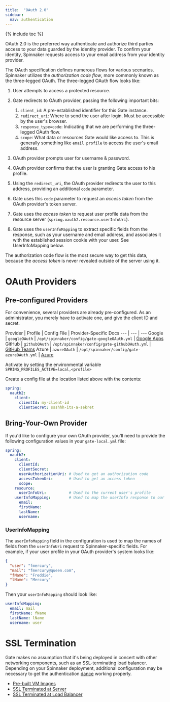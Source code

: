 ```yaml
---
title:  "OAuth 2.0"
sidebar:
  nav: authentication
---
```


{% include toc %}

OAuth 2.0 is the preferred way authenticate and authorize third parties access to your data guarded by the identity provider. To confirm your identity, Spinnaker requests access to your email address from your identity provider.


The OAuth specification defines numerous flows for various scenarios. Spinnaker utilizes the _authorization code flow_, more commonly known as the three-legged OAuth.  The three-legged OAuth flow looks like:


1. User attempts to access a protected resource.

1. Gate redirects to OAuth provider, passing the following important bits:
    1. `client_id`: A pre-established identifier for this Gate instance.
    2. `redirect_uri`: Where to send the user after login. Must be accessible by the user's browser.
    3. `response_type=code`: Indicating that we are performing the three-legged OAuth flow.
    3. `scope`: What data or resources Gate would like access to. This is generally something like `email profile` to access the user's email address.

1. OAuth provider prompts user for username & password.

1. OAuth provider confirms that the user is granting Gate access to his profile.

1. Using the `redirect_uri`, the OAuth provider redirects the user to this address, providing an additional `code`
parameter.

1. Gate uses this `code` parameter to request an _access token_ from the OAuth provider's token server.

1. Gate uses the _access token_ to request user profile data from the resource server (`spring.oauth2.resource.userInfoUri`).

1. Gate uses the `userInfoMapping` to extract specific fields from the response, such as your username and email address, and associates it with the established session cookie with your user. See UserInfoMapping below.



The authorization code flow is the most secure way to get this data, because the _access token_ is never revealed outside of the server using it.

# OAuth Providers

## Pre-configured Providers

For convenience, several providers are already pre-configured. As an administrator, you merely have to activate one, and give the client ID and secret.

Provider | Profile | Config File | Provider-Specific Docs
--- | --- | ---
Google | `googleOAuth` | `/opt/spinnaker/config/gate-googleOAuth.yml` | [Google Apps](./google/)
GitHub | `githubOAuth` | `/opt/spinnaker/config/gate-githubOAuth.yml` | [GitHub Teams](./github/)
Azure | `azureOAuth` | `/opt/spinnaker/config/gate-azureOAuth.yml` | [Azure](./azure/)

Activate by setting the environmental variable `SPRING_PROFILES_ACTIVE=local,<profile>`

Create a config file at the location listed above with the contents:
```yaml
spring:
  oauth2:
    client:
      clientId: my-client-id
      clientSecret: ssshhh-its-a-sekret
```

## Bring-Your-Own Provider
If you'd like to configure your own OAuth provider, you'll need to provide the following configuration values in your `gate-local.yml` file:

```yaml
spring:
  oauth2:
    client:
      clientId:
      clientSecret:
      userAuthorizationUri: # Used to get an authorization code
      accessTokenUri:       # Used to get an access token
      scope:
    resource:
      userInfoUri:          # Used to the current user's profile
    userInfoMapping:        # Used to map the userInfo response to our User
      email:
      firstName:
      lastName:
      username:
```

### UserInfoMapping
The `userInfoMapping` field in the configuration is used to map the names of fields from the `userInfoUri` request to Spinnaker-specific fields. For example, if your user profile in your OAuth provider's system looks like:

```json
{
  "user": "fmercury",
  "mail": "fmercury@queen.com",
  "fName": "Freddie",
  "lName": "Mercury"
}
```

Then your `userInfoMapping` should look like:
```yaml
userInfoMapping:
  email: mail
  firstName: fName
  lastName: lName
  username: user
```

# SSL Termination

Gate makes no assumption that it's being deployed in concert with other networking components, such as an SSL-terminating load balancer. Depending on your Spinnaker deployment, additional configuration may be necessary to get the authentication [dance](../../index.html) working properly.

* [Pre-built VM Images](./pre-built-images)
* [SSL Terminated at Server](./ssl-server-termination)
* [SSL Terminated at Load Balancer](./ssl-load-balancer-termination)
